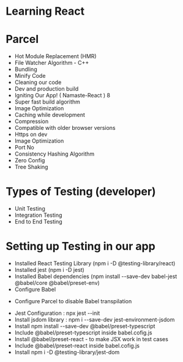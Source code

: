 # Learning React

# Parcel

- Hot Module Replacement (HMR)
- File Watcher Algorithm - C++
- Bundling
- Minify Code
- Cleaning our code
- Dev and production build
- Igniting Our App! ( Namaste-React ) 8
- Super fast build algorithm
- Image Optimization
- Caching while development
- Compression
- Compatible with older browser versions
- Https on dev
- Image Optimization
- Port No
- Consistency Hashing Algorithm
- Zero Config
- Tree Shaking

# Types of Testing (developer)

- Unit Testing
- Integration Testing
- End to End Testing

# Setting up Testing in our app

- Installed React Testing Library (npm i -D @testing-library/react)
- Installed jest (npm i -D jest)
- Installed Babel dependencies (npm install --save-dev babel-jest @babel/core @babel/preset-env)
- Configure Babel
<!-- babel.config.js
module.exports = {
  presets: [
    ['@babel/preset-env', {targets: {node: 'current'}}],
    '@babel/preset-typescript',
  ],
}; -->
- Configure Parcel to disable Babel transpilation
<!-- .parcelrc:
{
  "extends": "@parcel/config-default",
  "transformers": {
    "*.{js,mjs,jsx,cjs,ts,tsx}": [
      "@parcel/transformer-js",
      "@parcel/transformer-react-refresh-wrap"
    ]
  }
} -->

- Jest Configuration : npx jest --init
- Install jsdom library : npm i --save-dev jest-environment-jsdom
- Install npm install --save-dev @babel/preset-typescript
- Include @babel/preset-typescript inside babel.cofig.js
- Install @babel/preset-react - to make JSX work in test cases
- Include @babel/preset-react inside babel.cofig.js
- Install npm i -D @testing-library/jest-dom
